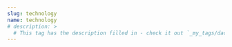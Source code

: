 ```yaml
---
slug: technology
name: technology
# description: >
  # This tag has the description filled in - check it out `_my_tags/dactyl.md`
---
```

